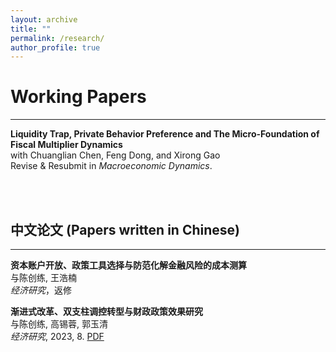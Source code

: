 ```yaml
---
layout: archive
title: ""
permalink: /research/
author_profile: true
---
```



# Working Papers

---

**Liquidity Trap, Private Behavior Preference and The Micro-Foundation of Fiscal Multiplier Dynamics**  
with Chuanglian Chen, Feng Dong, and Xirong Gao  
Revise & Resubmit in *Macroeconomic Dynamics*.  

<br>  <br>  


## 中文论文 (Papers written in Chinese)

---

**资本账户开放、政策工具选择与防范化解金融风险的成本测算**  
与陈创练, 王浩楠  
*经济研究*，返修

**渐进式改革、双支柱调控转型与财政政策效果研究**  
与陈创练, 高锡蓉, 郭玉清  
*经济研究*, 2023, 8. [PDF](https://github.com/KenwayXu/KenwayXu.github.io/files/paper_202308_ejr)
